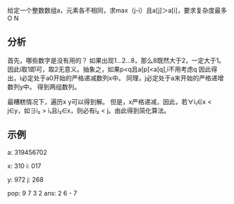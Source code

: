 给定一个整数数组a，元素各不相同，求max（j-i）且a[j]＞a[i]，要求复杂度最多O N

## 分析

首先，哪些数字是没有用的？
如果出现1...2...8，那么8既然大于2，一定大于1。因此i取1即可，取2无意义。抽象之，如果p<q且a[p]<a[q],i不用考虑q
因此得出，i必定处于a0开始的严格递减数列x中。
同理，j必定处于a末开始的严格递增数列y中。
得到两组数列。

最糟糕情况下，遍历x y可以得到解。
但是，x严格递减，因此，若∀i₁∈x < j∈y，如∃i₂ > i₁且i₂∈x，则必有i₂ < j。由此得到简化算法。

## 示例

a: 319456702

x: 310
i: 017

y: 972
j: 268

pop: 9 7 3 2
ans: 2 6 - 7
